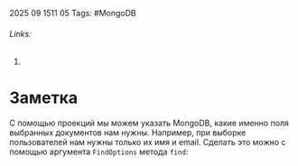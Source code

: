 2025 09 1511 05
Tags: #MongoDB 
###### Links: 
1) 
# Заметка
С помощью проекций мы можем указать MongoDB, какие именно поля выбранных документов нам нужны. Например, при выборке пользователей нам нужны только их имя и email. Сделать это можно с помощью аргумента `FindOptions` метода `find`: